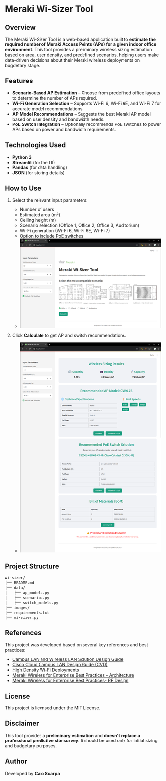 # Meraki Wi-Sizer Tool

## Overview
The Meraki Wi-Sizer Tool is a web-based application built to **estimate the required number of Meraki Access Points (APs) for a given indoor office environment**. This tool provides a preliminary wireless sizing estimation based on area, user density, and predefined scenarios, helping users make data-driven decisions about their Meraki wireless deployments on bugdetary stage.

## Features
- **Scenario-Based AP Estimation** – Choose from predefined office layouts to determine the number of APs required.
- **Wi-Fi Generation Selection** – Supports Wi-Fi 6, Wi-Fi 6E, and Wi-Fi 7 for accurate model recommendations.
- **AP Model Recommendations** – Suggests the best Meraki AP model based on user density and bandwidth needs.
- **PoE Switch Integration** – Optionally recommends PoE switches to power APs based on power and bandwidth requirements.

## Technologies Used
- **Python 3**
- **Streamlit** (for the UI)
- **Pandas** (for data handling)
- **JSON** (for storing details)

## How to Use
1. Select the relevant input parameters:
   - Number of users
   - Estimated area (m²)
   - Ceiling height (m)
   - Scenario selection (Office 1, Office 2, Office 3, Auditorium)
   - Wi-Fi generation (Wi-Fi 6, Wi-Fi 6E, Wi-Fi 7)
   - Option to include PoE switches
   - ![Input Screen](images/app.png)

2. Click **Calculate** to get AP and switch recommendations.
   - ![Output Screen](images/output.png)

## Project Structure
```
wi-sizer/
│── README.md   
│── data/
│   ├── ap_models.py
│   ├── scenarios.py
│   ├── switch_models.py
│── images/
│── requirements.txt    
│── wi-sizer.py               
```

## References
This project was developed based on several key references and best practices:
- [Campus LAN and Wireless LAN Solution Design Guide](https://www.cisco.com/c/en/us/td/docs/solutions/CVD/Campus/cisco-campus-lan-wlan-design-guide.html)
- [Cisco Cloud Campus LAN Design Guide (CVD)](https://www.cisco.com/c/en/us/solutions/collateral/enterprise/design-zone-campus/cloud-campus-lan-design-guide.html)
- [High Density Wi-Fi Deployments](https://documentation.meraki.com/Architectures_and_Best_Practices/Cisco_Meraki_Best_Practice_Design/Best_Practice_Design_-_MR_Wireless/High_Density_Wi-Fi_Deployments)
- [Meraki Wireless for Enterprise Best Practices - Architecture](https://documentation.meraki.com/Architectures_and_Best_Practices/Meraki_Wireless_for_Enterprise_Best_Practices/Meraki_Wireless_for_Enterprise_Best_Practices_-_Architecture)
- [Meraki Wireless for Enterprise Best Practices- RF Design](https://documentation.meraki.com/Architectures_and_Best_Practices/Meraki_Wireless_for_Enterprise_Best_Practices/Meraki_Wireless_for_Enterprise_Best_Practices-_RF_Design)

## License
This project is licensed under the MIT License.

## Disclaimer
This tool provides a **preliminary estimation** and **doesn't replace a professional predictive site survey**. It should be used only for initial sizing and budgetary purposes.

## Author
Developed by **Caio Scarpa**

